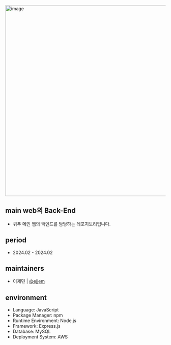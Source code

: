 <img width="600" alt="image" src="https://github.com/Quipu-Developers/.github/assets/147997324/9122451c-e0b1-41d3-a22c-5b1cb7eb49a1">

## main web의 Back-End
- 퀴푸 메인 웹의 백엔드를 담당하는 레포지토리입니다.

## period
- 2024.02 - 2024.02

## maintainers
- 이제민 | [@ejjem](https://github.com/ejjem)

## environment
- Language: JavaScript
- Package Manager: npm
- Runtime Environment: Node.js
- Framework: Express.js
- Database: MySQL
- Deployment System: AWS
